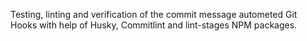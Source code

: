 Testing, linting and verification of the commit message autometed Git Hooks with help of Husky, Commitlint and lint-stages NPM packages.
